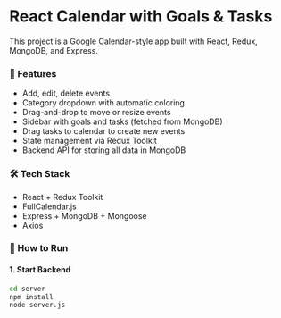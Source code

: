 # React Calendar with Goals & Tasks

This project is a Google Calendar-style app built with React, Redux, MongoDB, and Express.

### 🔧 Features

- Add, edit, delete events
- Category dropdown with automatic coloring
- Drag-and-drop to move or resize events
- Sidebar with goals and tasks (fetched from MongoDB)
- Drag tasks to calendar to create new events
- State management via Redux Toolkit
- Backend API for storing all data in MongoDB

### 🛠️ Tech Stack

- React + Redux Toolkit
- FullCalendar.js
- Express + MongoDB + Mongoose
- Axios

### 🚀 How to Run

#### 1. Start Backend

```bash
cd server
npm install
node server.js
